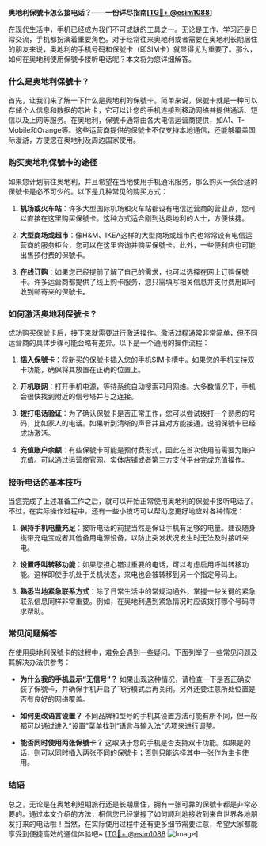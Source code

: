 **奥地利保號卡怎么接电话？——一份详尽指南[[TG💪+ @esim1088](https://t.me/s/esim1088)]**

在现代生活中，手机已经成为我们不可或缺的工具之一。无论是工作、学习还是日常交流，手机都扮演着重要角色。对于经常往来奥地利或者需要在奥地利长期居住的朋友来说，奥地利的手机号码和保號卡（即SIM卡）就显得尤为重要了。那么，如何在奥地利使用保號卡接听电话呢？本文将为您详细解答。

### 什么是奥地利保號卡？

首先，让我们来了解一下什么是奥地利的保號卡。简单来说，保號卡就是一种可以存储个人信息和数据的芯片卡，它可以让您的手机连接到移动网络并提供通话、短信以及上网等服务。在奥地利，保號卡通常由各大电信运营商提供，如A1、T-Mobile和Orange等。这些运营商提供的保號卡不仅支持本地通信，还能够覆盖国际漫游，方便您在奥地利及周边国家使用。

### 购买奥地利保號卡的途径

如果您计划前往奥地利，并且希望在当地使用手机通讯服务，那么购买一张合适的保號卡是必不可少的。以下是几种常见的购买方式：

1. **机场或火车站**：许多大型国际机场和火车站都设有电信运营商的营业点，您可以直接在这里购买保號卡。这种方式适合刚到达奥地利的人士，方便快捷。
   
2. **大型商场或超市**：像H&M、IKEA这样的大型商场或超市内也常常设有电信运营商的服务柜台，您可以在这里咨询并购买保號卡。此外，一些便利店也可能出售预付费的保號卡。

3. **在线订购**：如果您已经提前了解了自己的需求，也可以选择在网上订购保號卡。许多运营商都提供了线上购卡服务，您只需填写相关信息并支付费用即可收到邮寄来的保號卡。

### 如何激活奥地利保號卡？

成功购买保號卡后，接下来就需要进行激活操作。激活过程通常非常简单，但不同运营商的具体步骤可能会略有差异。以下是一个通用的操作流程：

1. **插入保號卡**：将新买的保號卡插入您的手机SIM卡槽中。如果您的手机支持双卡功能，确保将其放置在正确的位置上。

2. **开机联网**：打开手机电源，等待系统自动搜索可用网络。大多数情况下，手机会很快找到附近的信号塔并与之连接。

3. **拨打电话验证**：为了确认保號卡是否正常工作，您可以尝试拨打一个熟悉的号码，比如家人的电话。如果听到清晰的声音并且对方能接通，说明保號卡已经成功激活。

4. **充值账户余额**：有些保號卡可能是预付费形式，因此在首次使用前需要为账户充值。可以通过运营商官网、实体店铺或者第三方支付平台完成充值操作。

### 接听电话的基本技巧

当您完成了上述准备工作之后，就可以开始正常使用奥地利的保號卡接听电话了。不过，在实际操作过程中，还有一些小技巧可以帮助您更好地应对各种情况：

1. **保持手机电量充足**：接听电话的前提当然是保证手机有足够的电量。建议随身携带充电宝或者其他备用电源设备，以防止突发状况发生时无法及时接听来电。

2. **设置呼叫转移功能**：如果您担心错过重要的电话，可以考虑启用呼叫转移功能。这样即使手机处于关机状态，来电也会被转移到另一个指定号码上。

3. **熟悉当地紧急联系方式**：除了日常生活中的常规沟通外，掌握一些关键的紧急联系信息同样非常重要。例如，在奥地利遇到紧急情况时应该拨打哪个号码寻求帮助。

### 常见问题解答

在使用奥地利保號卡的过程中，难免会遇到一些疑问。下面列举了一些常见问题及其解决办法供参考：

- **为什么我的手机显示“无信号”？**
  如果出现这种情况，请检查一下是否正确安装了保號卡，并确保手机开启了飞行模式后再关闭。另外还要注意所处位置是否有良好的网络覆盖。

- **如何更改语言设置？**
  不同品牌和型号的手机其设置方法可能有所不同，但一般都可以通过进入“设置”菜单找到“语言与输入法”选项来进行调整。

- **能否同时使用两张保號卡？**
  这取决于您的手机是否支持双卡功能。如果是的话，则可以同时插入两张不同的保號卡；否则只能选择其中一张作为主卡使用。

### 结语

总之，无论是在奥地利短期旅行还是长期居住，拥有一张可靠的保號卡都是非常必要的。通过本文介绍的方法，相信您已经掌握了如何顺利地接收到来自世界各地朋友打来的电话啦！当然，在实际使用过程中还有更多细节需要注意，希望大家都能享受到便捷高效的通信体验吧~ [[TG💪+ @esim1088](https://t.me/s/esim1088) ![Image](https://i.postimg.cc/4NQfJmqS/Snipaste-2025-05-13-00-14-12.png)]